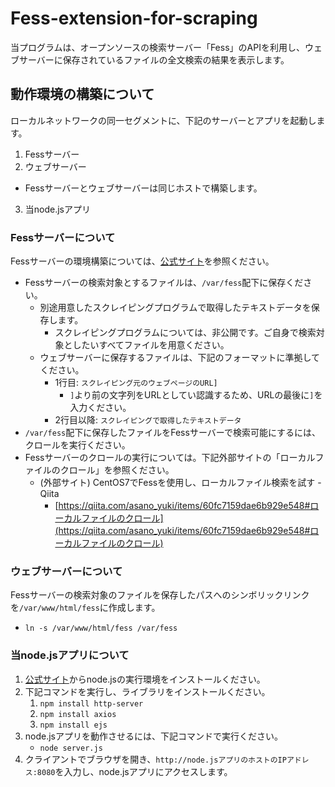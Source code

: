 # Fess-extension-for-scraping
当プログラムは、オープンソースの検索サーバー「Fess」のAPIを利用し、ウェブサーバーに保存されているファイルの全文検索の結果を表示します。

## 動作環境の構築について
ローカルネットワークの同一セグメントに、下記のサーバーとアプリを起動します。
1. Fessサーバー
2. ウェブサーバー
  - Fessサーバーとウェブサーバーは同じホストで構築します。
3. 当node.jsアプリ

### Fessサーバーについて
Fessサーバーの環境構築については、[公式サイト](https://fess.codelibs.org/ja/14.6/install/install.html)を参照ください。
* Fessサーバーの検索対象とするファイルは、`/var/fess`配下に保存ください。
  - 別途用意したスクレイピングプログラムで取得したテキストデータを保存します。
    + スクレイピングプログラムについては、非公開です。ご自身で検索対象としたいすべてファイルを用意ください。
  - ウェブサーバーに保存するファイルは、下記のフォーマットに準拠してください。  
    + 1行目: `スクレイピング元のウェブページのURL]`  
      * `]`より前の文字列をURLとしてい認識するため、URLの最後に`]`を入力ください。
    + 2行目以降: `スクレイピングで取得したテキストデータ`
* `/var/fess`配下に保存したファイルをFessサーバーで検索可能にするには、クロールを実行ください。
* Fessサーバーのクロールの実行については。下記外部サイトの「ローカルファイルのクロール」を参照ください。
  - (外部サイト) CentOS7でFessを使用し、ローカルファイル検索を試す - Qiita
    - [https://qiita.com/asano_yuki/items/60fc7159dae6b929e548#ローカルファイルのクロール](https://qiita.com/asano_yuki/items/60fc7159dae6b929e548#ローカルファイルのクロール)

### ウェブサーバーについて
Fessサーバーの検索対象のファイルを保存したパスへのシンボリックリンクを`/var/www/html/fess`に作成します。
* `ln -s /var/www/html/fess /var/fess`

### 当node.jsアプリについて
1. [公式サイト](https://nodejs.org/ja/download)からnode.jsの実行環境をインストールください。
2. 下記コマンドを実行し、ライブラリをインストールください。
      1. `npm install http-server`
      2. `npm install axios`
      3. `npm install ejs`  
3. node.jsアプリを動作させるには、下記コマンドで実行ください。
      - `node server.js` 
4. クライアントでブラウザを開き、`http://node.jsアプリのホストのIPアドレス:8080`を入力し、node.jsアプリにアクセスします。
